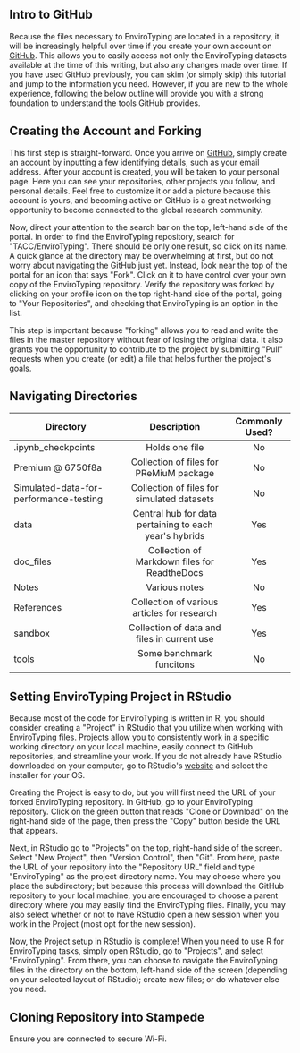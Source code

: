 ## Intro to GitHub

Because the files necessary to EnviroTyping are located in a repository, it will be increasingly helpful over time if you create your own account on [GitHub](https://github.com). This allows you to easily access not only the EnviroTyping datasets available at the time of this writing, but also any changes made over time. If you have used GitHub previously, you can skim (or simply skip) this tutorial and jump to the information you need. However, if you are new to the whole experience, following the below outline will provide you with a strong foundation to understand the tools GitHub provides.

## Creating the Account and Forking

This first step is straight-forward. Once you arrive on [GitHub](https://github.com), simply create an account by inputting a few identifying details, such as your email address. After your account is created, you will be taken to your personal page. Here you can see your repositories, other projects you follow, and personal details. Feel free to customize it or add a picture because this account is yours, and becoming active on GitHub is a great networking opportunity to become connected to the global research community. 

Now, direct your attention to the search bar on the top, left-hand side of the portal. In order to find the EnviroTyping repository, search for "TACC/EnviroTyping". There should be only one result, so click on its name. A quick glance at the directory may be overwhelming at first, but do not worry about navigating the GitHub just yet. Instead, look near the top of the portal for an icon that says "Fork". Click on it to have control over your own copy of the EnviroTyping repository. Verify the repository was forked by clicking on your profile icon on the top right-hand side of the portal, going to "Your Repositories", and checking that EnviroTyping is an option in the list.

This step is important because "forking" allows you to read and write the files in the master repository without fear of losing the original data. It also grants you the opportunity to contribute to the project by submitting "Pull" requests when you create (or edit) a file that helps further the project's goals. 

## Navigating Directories


|Directory|Description|Commonly Used?|
|---------|:---------:|:------------:|
|.ipynb_checkpoints|Holds one file|No|
|Premium @ 6750f8a|Collection of files for PReMiuM package|No|
|Simulated-data-for-performance-testing|Collection of files for simulated datasets|No|
|data|Central hub for data pertaining to each year's hybrids|Yes|
|doc_files|Collection of Markdown files for ReadtheDocs|Yes|
|Notes|Various notes|No|
|References|Collection of various articles for research|Yes|
|sandbox|Collection of data and files in current use|Yes|
|tools|Some benchmark funcitons|No|


## Setting EnviroTyping Project in RStudio

Because most of the code for EnviroTyping is written in R, you should consider creating a "Project" in RStudio that you utilize when working with EnviroTyping files. Projects allow you to consistently work in a specific working directory on your local machine, easily connect to GitHub repositories, and streamline your work. If you do not already have RStudio downloaded on your computer, go to RStudio's [website](https://www.rstudio.com/products/rstudio/download) and select the installer for your OS.

Creating the Project is easy to do, but you will first need the URL of your forked EnviroTyping repository. In GitHub, go to your EnviroTyping repository. Click on the green button that reads "Clone or Download" on the right-hand side of the page, then press the "Copy" button beside the URL that appears.

Next, in RStudio go to "Projects" on the top, right-hand side of the screen. Select "New Project", then "Version Control", then "Git". From here, paste the URL of your repository into the "Repository URL" field and type "EnviroTyping" as the project directory name. You may choose where you place the subdirectory; but because this process will download the GitHub repository to your local machine, you are encouraged to choose a parent directory where you may easily find the EnviroTyping files. Finally, you may also select whether or not to have RStudio open a new session when you work in the Project (most opt for the new session). 

Now, the Project setup in RStudio is complete! When you need to use R for EnviroTyping tasks, simply open RStudio, go to "Projects", and select "EnviroTyping". From there, you can choose to navigate the EnviroTyping files in the directory on the bottom, left-hand side of the screen (depending on your selected layout of RStudio); create new files; or do whatever else you need.

## Cloning Repository into Stampede

Ensure you are connected to secure Wi-Fi.

